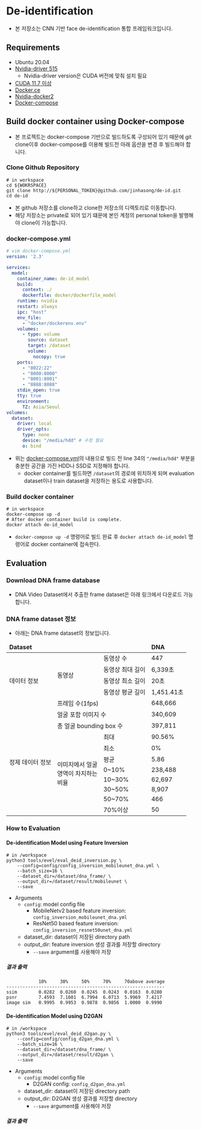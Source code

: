 # De-identification
* 본 저장소는 CNN 기반 face de-identification 통합 프레임워크입니다.
## Requirements
* Ubuntu 20.04
* [Nvidia-driver 515](https://velog.io/@jinhasong/nvidia-driver)
  * Nvidia-driver version은 CUDA 버전에 맞춰 설치 필요
* [CUDA 11.7 이상](https://developer.nvidia.com/cuda-11-7-1-download-archive?target_os=Linux&target_arch=x86_64&Distribution=Ubuntu&target_version=20.04&target_type=runfile_local)
* [Docker.ce](https://velog.io/@jinhasong/Docker-install)
* [Nvidia-docker2](https://velog.io/@jinhasong/Nvidia-docker2-install)
* [Docker-compose](https://velog.io/@jinhasong/Docker-compose-install)
## Build docker container using Docker-compose
* 본 프로젝트는 docker-compose 기반으로 빌드하도록 구성되어 있기 때문에 git clone이후 docker-compose를 이용해 빌드전 아래 옵션을 변경 후 빌드해야 합니다.
### Clone Github Repository
```shell
# in workspace
cd ${WOKRSPACE}
git clone http://${PERSONAL_TOKEN}@github.com/jinhasong/de-id.git
cd de-id
```
* 본 github 저장소를 clone하고 clone한 저장소의 디렉토리로 이동합니다.
* 해당 저장소는 private로 되어 있기 떄문에 본인 계정의 personal token을 발행해야 clone이 가능합니다.
### docker-compose.yml
```yaml
# vim docker-compose.yml
version: '2.3'

services:
  model:
    container_name: de-id_model
    build:
      context: ./
      dockerfile: docker/dockerfile_model
    runtime: nvidia
    restart: always
    ipc: "host"
    env_file:
      - "docker/dockerenv.env"
    volumes:
      - type: volume
        source: dataset
        target: /dataset
        volume:
          nocopy: true
    ports:
      - "8022:22"
      - "8000:8000"
      - "8001:8001"
      - "8888:8888"
    stdin_open: true
    tty: true
    environment:
      TZ: Asia/Seoul
volumes:
  dataset:
    driver: local
    driver_opts:
      type: none
      device: "/media/hdd" # 수정 필요
      o: bind
```
* 위는 [docker-compose.yml](docker-compose.yml)의 내용으로 빌드 전 line 34의 ```"/media/hdd"``` 부분을 충분한 공간을 가진 HDD나 SSD로 지정해야 합니다.
  * docker container를 빌드하면 ```/dataset```의 경로에 위치하게 되며 evaluation dataset이나 train dataset을 저장하는 용도로 사용합니다.
### Build docker container
```shell
# in workspace
docker-compose up -d
# After docker container build is complete.
docker attach de-id_model
```
* ```docker-compose up -d``` 명령어로 빌드 완료 후 ```docker attach de-id_model``` 명령어로 docker container에 접속한다.
## Evaluation
### Download DNA frame database
* DNA Video Dataset에서 추출한 frame dataset은 아래 링크에서 다운로드 가능합니다.
### DNA frame dataset 정보
* 아래는 DNA frame dataset의 정보입니다.
<table>
    <thead>
        <tr>
            <td colspan="3"><b>Dataset</b></td>
            <td><b>DNA</b></td>          
        </tr>
    </thead>
    <tbody>
        <tr>
            <td rowspan="5">데이터 정보</td>
            <td rowspan="4">동영상</td>
            <td>동영상 수</td>
            <td>447</td>
        </tr>
        <tr>
            <td>동영상 최대 길이</td>
            <td>6,339초</td>
        </tr>
        <tr>
            <td>동영상 최소 길이</td>
            <td>20초</td>
        </tr>
        <tr>
            <td>동영상 평균 길이</td>
            <td>1,451.41초</td>
        </tr>
        <tr>
            <td colspan="2">프레임 수(1fps)</td>
            <td colspan="2">648,666</td>
        </tr>
        <tr>
            <td rowspan="13">정제 데이터 정보</td>
            <td colspan="2">얼굴 포함 이미지 수</td>
            <td>340,609</td>
        </tr>
        <tr>
            <td colspan="2">총 얼굴 bounding box 수</td>
            <td>397,811</td>
        </tr>
        <tr>
            <td rowspan="8">이미지에서 얼굴<br> 영역이 차지하는<br> 비율</td>
            <td>최대</td>
            <td>90.56%</td>
        </tr>
        <tr>
            <td>최소</td>
            <td>0%</td>
        </tr>
        <tr>
            <td>평균</td>
            <td>5.86</td>
        </tr>
        <tr>
            <td>0~10%</td>
            <td>238,488</td>
        </tr>
        <tr>
            <td>10~30%</td>
            <td>62,697</td>
        </tr>
        <tr>
            <td>30~50%</td>
            <td>8,907</td>
        </tr>
        <tr>
            <td>50~70%</td>
            <td>466</td>
        </tr>
        <tr>
            <td>70%이상</td>
            <td>50</td>
        </tr>
    </tbody>
</table>

### How to Evaluation
#### De-identification Model using Feature Inversion
```shell
# in /workspace
python3 tools/evel/eval_deid_inversion.py \
    --config=config/config_inversion_mobileunet_dna.yml \
    --batch_size=16 \
    --dataset_dir=/dataset/dna_frame/ \
    --output_dir=/dataset/result/mobileunet \
    --save
```
* Arguments
  * ```config```: model config file
    * MobileNetv2 based feature inversion: ```config_inversion_mobileunet_dna.yml```
    * ResNet50 based feature inversion: ```config_inversion_resnet50unet_dna.yml```
  * dataset_dir: dataset이 저장된 directory path
  * output_dir: feature inversion 생성 결과를 저장할 directory
    * ```--save``` argument를 사용해야 저장
##### 결과 출력
```shell
	        10% 	30% 	50% 	70% 	70above	average
-----------------------------------------------------------
ssim    	0.0282	0.0260	0.0245	0.0243	0.0163	0.0280
psnr    	7.4593	7.1601	6.7994	6.0713	5.9969	7.4217
image sim	0.9995	0.9953	0.9878	0.9856	1.0000	0.9990
```
#### De-identification Model using D2GAN
```shell
# in /workspace
python3 tools/evel/eval_deid_d2gan.py \
    --config=config/config_d2gan_dna.yml \
    --batch_size=16 \
    --dataset_dir=/dataset/dna_frame/ \
    --output_dir=/dataset/result/d2gan \
    --save
```
* Arguments
  * ```config```: model config file
    * D2GAN config: ```config_d2gan_dna.yml```
  * dataset_dir: dataset이 저장된 directory path
  * output_dir: D2GAN 생성 결과를 저장할 directory
    * ```--save``` argument를 사용해야 저장
##### 결과 출력
```shell

```